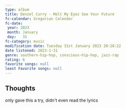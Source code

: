 ```yaml
---
type: album 
title: Denzel Curry - Melt My Eyez See Your Future 
fc-calendar: Gregorian Calendar
fc-date: 
 year: 2023
 month: January
 day:   31
fc-category: music
modification date: Tuesday 31st January 2023 20:28:22
date listened: 2023-1-31 
genre: southern-hip-hop, conscious-hip-hop, jazz-rap
rating: 6
favorite songs: null
least Favorite songs: null
---
```

## Thoughts

only gave this a try, didn't even read the lyrics